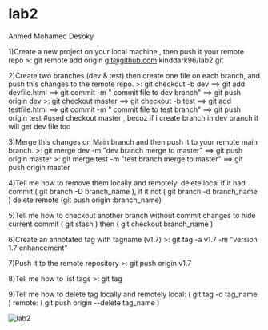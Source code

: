 # lab2
Ahmed Mohamed Desoky

1)Create a new project on your local machine , then push it your remote repo
    >: git remote add origin git@github.com:kinddark96/lab2.git
    
2)Create two branches (dev & test) then create one file on each branch, and push this changes to the remote repo.
    >: git checkout -b dev ==> git add devfile.html  ==> git commit -m " commit file to dev branch" ==> git push origin dev
    >: git checkout master ==> git checkout -b test ==> git add testfile.html  ==> git commit -m " commit file to test branch" ==> git push origin test
    #used checkout master , becuz if i create branch in dev branch it will get dev file too 
    
3)Merge this changes on Main branch and then push it to your remote main branch.
    >: git merge dev -m "dev branch merge to master"  ==> git push origin master 
    >: git merge test -m "test branch merge to master"  ==> git push origin master
    
4)Tell me how to remove them locally and remotely.
    delete local if it had commit ( git branch -D branch_name ), if it not ( git branch -d branch_name )
    delete remote (git push origin :branch_name)

5)Tell me how to checkout another branch without commit changes
    to hide current commit ( git stash ) then ( git checkout branch_name )

6)Create an annotated tag with tagname (v1.7)
    >: git tag -a v1.7 -m "version 1.7 enhancement"
    

7)Push it to the remote repository
    >: git push origin v1.7 

8)Tell me how to list tags
    >: git tag
    
9)Tell me how to delete tag locally and remotely
    local: ( git tag -d tag_name )
    remote: ( git push origin --delete tag_name )
    
![lab2](https://user-images.githubusercontent.com/114282503/232780715-fece80f8-ca18-4ef8-bbce-00986c83f448.jpg)
